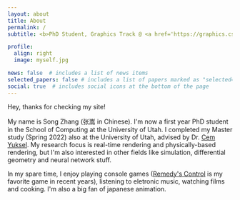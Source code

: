 ```yaml
---
layout: about
title: About
permalink: /
subtitle: <b>PhD Student, Graphics Track @ <a href='https://graphics.cs.utah.edu/'>University of Utah, School of Computing</a></b>

profile:
  align: right
  image: myself.jpg

news: false  # includes a list of news items
selected_papers: false # includes a list of papers marked as "selected={true}"
social: true  # includes social icons at the bottom of the page
---
```


Hey, thanks for checking my site!

My name is Song Zhang (张嵩 in Chinese). I'm now a first year PhD student in the School of Computing at the University of Utah. I completed my Master study (Spring 2022) also at the University of Utah, advised by Dr. [Cem Yuksel](http://www.cemyuksel.com/). My research focus is real-time rendering and physically-based rendering, but I'm also interested in other fields like simulation, differential geometry and neural network stuff.

In my spare time, I enjoy playing console games ([Remedy's Control](https://www.remedygames.com/games/control/) is my favorite game in recent years), listening to eletronic music, watching films and cooking. I'm also a big fan of japanese animation.  
